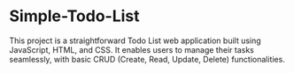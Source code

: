 # Simple-Todo-List
This project is a straightforward Todo List web application built using JavaScript, HTML, and CSS. It enables users to manage their tasks seamlessly, with basic CRUD (Create, Read, Update, Delete) functionalities.
